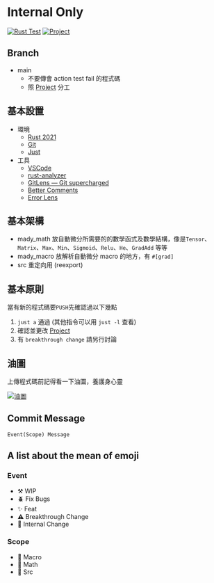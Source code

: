 # Internal Only

[![Rust Test](https://github.com/MDResearch/research/actions/workflows/rust.yml/badge.svg)](https://github.com/MDResearch/research/actions/workflows/rust.yml) [![Project](https://img.shields.io/badge/Project-WIP-brightgreen)](https://github.com/orgs/MDResearch/projects/3)

## Branch

- main
  - 不要傳會 action test fail 的程式碼
  - 照 [Project](https://github.com/orgs/MDResearch/projects/3) 分工

## 基本設置

- 環境
  - [Rust 2021](https://www.rust-lang.org/tools/install)
  - [Git](https://git-scm.com/)
  - [Just](https://just.systems/)
- 工具
  - [VSCode](https://code.visualstudio.com)
  - [rust-analyzer](https://marketplace.visualstudio.com/items?itemName=matklad.rust-analyzer)
  - [GitLens — Git supercharged](https://marketplace.visualstudio.com/items?itemName=eamodio.gitlens)
  - [Better Comments](https://marketplace.visualstudio.com/items?itemName=aaron-bond.better-comments)
  - [Error Lens](https://marketplace.visualstudio.com/items?itemName=usernamehw.errorlens)

## 基本架構

- mady_math
  放自動微分所需要的的數學函式及數學結構，像是`Tensor`、`Matrix`、`Max`、`Min`、`Sigmoid`、`Relu`、`He`、`GradAdd` 等等
- mady_macro
  放解析自動微分 macro 的地方，有 `#[grad]`
- src
  重定向用 (reexport)

## 基本原則

當有新的程式碼要`PUSH`先確認過以下幾點

1. `just a` 通過 (其他指令可以用 `just -l` 查看)
2. 確認並更改 [Project](https://github.com/orgs/MDResearch/projects/3)
3. 有 `breakthrough change` 請另行討論

## 油圖

上傳程式碼前記得看一下油圖，養護身心靈

[![油圖](https://pixiv.cat/83554234-2.png)](https://www.pixiv.net/artworks/83554234)

## Commit Message

```
Event(Scope) Message
```

## A list about the mean of emoji

### Event

- ⚒️ WIP
- 🪲 Fix Bugs
- ✨ Feat
- ⚠️ Breakthrough Change
- 🔕 Internal Change

### Scope

- 🤖 Macro
- 🔢 Math
- 🦀 Src